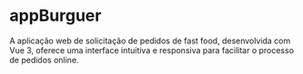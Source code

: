 # appBurguer
A aplicação web de solicitação de pedidos de fast food, desenvolvida com Vue 3, oferece uma interface intuitiva e responsiva para facilitar o processo de pedidos online.
